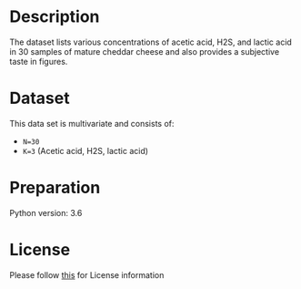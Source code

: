 # Description
The dataset lists various concentrations of acetic acid, H2S, and lactic acid in 30 samples of mature cheddar cheese and also provides a subjective taste in figures.

# Dataset
This data set is multivariate and consists of:

- `N=30` 
- `K=3` (Acetic acid, H2S, lactic acid)


# Preparation
Python version: 3.6 

# License
Please follow [this]("https://creativecommons.org/licenses/by-sa/4.0/") for License information